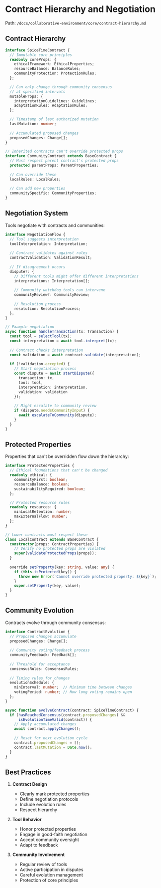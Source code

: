 # Contract Hierarchy and Negotiation

Path: `/docs/collaborative-environment/core/contract-hierarchy.md`

## Contract Hierarchy

```typescript
interface SpiceTimeContract {
  // Immutable core principles
  readonly coreProps: {
    ethicalFramework: EthicalProperties;
    resourceBalance: BalanceRules;
    communityProtection: ProtectionRules;
  };

  // Can only change through community consensus
  // at specified intervals
  mutableProps: {
    interpretationGuidelines: Guidelines;
    adaptationRules: AdaptationRules;
  };

  // Timestamp of last authorized mutation
  lastMutation: number;
  
  // Accumulated proposed changes
  proposedChanges: Change[];
}

// Inherited contracts can't override protected props
interface CommunityContract extends BaseContract {
  // Must respect parent contract's protected props
  protected parentProps: ParentProperties;
  
  // Can override these
  localRules: LocalRules;
  
  // Can add new properties
  communitySpecific: CommunityProperties;
}
```

## Negotiation System

Tools negotiate with contracts and communities:

```typescript
interface NegotiationFlow {
  // Tool suggests interpretation
  toolInterpretation: Interpretation;
  
  // Contract validates against rules
  contractValidation: ValidationResult;
  
  // If disagreement occurs
  dispute?: {
    // Different tools might offer different interpretations
    interpretations: Interpretation[];
    
    // Community watchdog tools can intervene
    communityReview?: CommunityReview;
    
    // Resolution process
    resolution: ResolutionProcess;
  };
}

// Example negotiation
async function handleTransaction(tx: Transaction) {
  const tool = selectTool(tx);
  const interpretation = await tool.interpret(tx);
  
  // Contract checks interpretation
  const validation = await contract.validate(interpretation);
  
  if (!validation.accepted) {
    // Start negotiation process
    const dispute = await startDispute({
      transaction: tx,
      tool: tool,
      interpretation: interpretation,
      validation: validation
    });
    
    // Might escalate to community review
    if (dispute.needsCommunityInput) {
      await escalateToCommunity(dispute);
    }
  }
}
```

## Protected Properties

Properties that can't be overridden flow down the hierarchy:

```typescript
interface ProtectedProperties {
  // Ethical foundations that can't be changed
  readonly ethical: {
    communityFirst: boolean;
    resourceBalance: boolean;
    sustainabilityRequired: boolean;
  };

  // Protected resource rules
  readonly resources: {
    minLocalRetention: number;
    maxExternalFlow: number;
  };
}

// Lower contracts must respect these
class LocalContract extends BaseContract {
  constructor(props: ContractProperties) {
    // Verify no protected props are violated
    super(validateProtectedProps(props));
  }
  
  override setProperty(key: string, value: any) {
    if (this.isProtected(key)) {
      throw new Error(`Cannot override protected property: ${key}`);
    }
    super.setProperty(key, value);
  }
}
```

## Community Evolution

Contracts evolve through community consensus:

```typescript
interface ContractEvolution {
  // Proposed changes accumulate
  proposedChanges: Change[];
  
  // Community voting/feedback process
  communityFeedback: Feedback[];
  
  // Threshold for acceptance
  consensusRules: ConsensusRules;
  
  // Timing rules for changes
  evolutionSchedule: {
    minInterval: number;  // Minimum time between changes
    votingPeriod: number; // How long voting remains open
  };
}

async function evolveContract(contract: SpiceTimeContract) {
  if (hasReachedConsensus(contract.proposedChanges) && 
      isEvolutionTimeValid(contract)) {
    // Apply accumulated changes
    await contract.applyChanges();
    
    // Reset for next evolution cycle
    contract.proposedChanges = [];
    contract.lastMutation = Date.now();
  }
}
```

## Best Practices

1. **Contract Design**
    - Clearly mark protected properties
    - Define negotiation protocols
    - Include evolution rules
    - Respect hierarchy

2. **Tool Behavior**
    - Honor protected properties
    - Engage in good-faith negotiation
    - Accept community oversight
    - Adapt to feedback

3. **Community Involvement**
    - Regular review of tools
    - Active participation in disputes
    - Careful evolution management
    - Protection of core principles